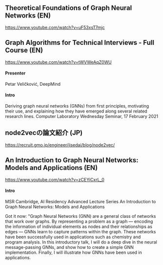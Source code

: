 ## Theoretical Foundations of Graph Neural Networks (EN)
https://www.youtube.com/watch?v=uF53xsT7mjc

## Graph Algorithms for Technical Interviews - Full Course (EN)
https://www.youtube.com/watch?v=tWVWeAqZ0WU

#### Presenter  
Petar Veličković, DeepMind

#### Intro  
Deriving graph neural networks (GNNs) from first principles, motivating their use, and explaining how they have emerged along several related research lines.
Computer Laboratory Wednesday Seminar, 17 February 2021


## node2vecの論文紹介 (JP)
https://recruit.gmo.jp/engineer/jisedai/blog/node2vec/


## An Introduction to Graph Neural Networks: Models and Applications (EN)
https://www.youtube.com/watch?v=zCEYiCxrL_0

#### Intro  
MSR Cambridge, AI Residency Advanced Lecture Series
An Introduction to Graph Neural Networks: Models and Applications

Got it now: "Graph Neural Networks (GNN) are a general class of networks that work over graphs. By representing a problem as a graph — encoding the information of individual elements as nodes and their relationships as edges — GNNs learn to capture patterns within the graph. These networks have been successfully used in applications such as chemistry and program analysis. In this introductory talk, I will do a deep dive in the neural message-passing GNNs, and show how to create a simple GNN implementation. Finally, I will illustrate how GNNs have been used in applications.
